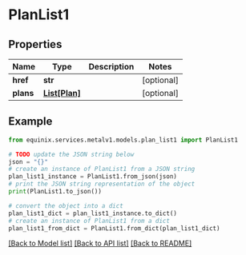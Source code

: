 # PlanList1


## Properties

Name | Type | Description | Notes
------------ | ------------- | ------------- | -------------
**href** | **str** |  | [optional] 
**plans** | [**List[Plan]**](Plan.md) |  | [optional] 

## Example

```python
from equinix.services.metalv1.models.plan_list1 import PlanList1

# TODO update the JSON string below
json = "{}"
# create an instance of PlanList1 from a JSON string
plan_list1_instance = PlanList1.from_json(json)
# print the JSON string representation of the object
print(PlanList1.to_json())

# convert the object into a dict
plan_list1_dict = plan_list1_instance.to_dict()
# create an instance of PlanList1 from a dict
plan_list1_from_dict = PlanList1.from_dict(plan_list1_dict)
```
[[Back to Model list]](../README.md#documentation-for-models) [[Back to API list]](../README.md#documentation-for-api-endpoints) [[Back to README]](../README.md)



